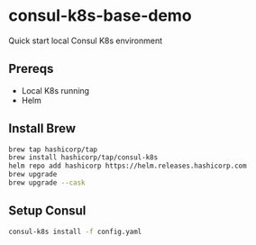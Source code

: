 # consul-k8s-base-demo
Quick start local Consul K8s environment 

## Prereqs

* Local K8s running
* Helm

## Install Brew
```bash
brew tap hashicorp/tap
brew install hashicorp/tap/consul-k8s
helm repo add hashicorp https://helm.releases.hashicorp.com
brew upgrade
brew upgrade --cask
```

## Setup Consul
```bash
consul-k8s install -f config.yaml
```
